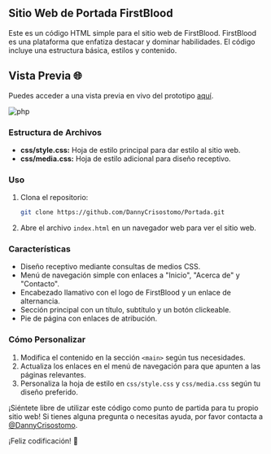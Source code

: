 ## Sitio Web de Portada FirstBlood

Este es un código HTML simple para el sitio web de FirstBlood. FirstBlood es una plataforma que enfatiza destacar y dominar habilidades. El código incluye una estructura básica, estilos y contenido.


## Vista Previa 🌐

Puedes acceder a una vista previa en vivo del prototipo [aquí](https://polite-praline-75cd4b.netlify.app/).

![php]([https://github.com/DannyCrisostomo/Portada/blob/main/portada.jpg](https://github.com/DannyCrisostomo/Descargador-de-YouTube/blob/26a3e4372d05ef7b310ed21f2cc9c463734d8e9b/Version%201/Imagen/DownloaderYT.1.0.png))


### Estructura de Archivos

- **css/style.css:** Hoja de estilo principal para dar estilo al sitio web.
- **css/media.css:** Hoja de estilo adicional para diseño receptivo.

### Uso

1. Clona el repositorio:

    ```bash
    git clone https://github.com/DannyCrisostomo/Portada.git
    ```

2. Abre el archivo `index.html` en un navegador web para ver el sitio web.

### Características

- Diseño receptivo mediante consultas de medios CSS.
- Menú de navegación simple con enlaces a "Inicio", "Acerca de" y "Contacto".
- Encabezado llamativo con el logo de FirstBlood y un enlace de alternancia.
- Sección principal con un título, subtítulo y un botón clickeable.
- Pie de página con enlaces de atribución.

### Cómo Personalizar

1. Modifica el contenido en la sección `<main>` según tus necesidades.
2. Actualiza los enlaces en el menú de navegación para que apunten a las páginas relevantes.
3. Personaliza la hoja de estilo en `css/style.css` y `css/media.css` según tu diseño preferido.

¡Siéntete libre de utilizar este código como punto de partida para tu propio sitio web! Si tienes alguna pregunta o necesitas ayuda, por favor contacta a [@DannyCrisostomo](#).

¡Feliz codificación! 🚀

